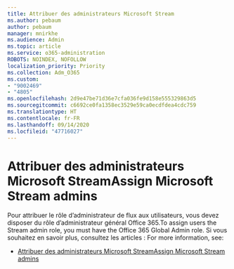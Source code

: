 ```yaml
---
title: Attribuer des administrateurs Microsoft Stream
ms.author: pebaum
author: pebaum
manager: mnirkhe
ms.audience: Admin
ms.topic: article
ms.service: o365-administration
ROBOTS: NOINDEX, NOFOLLOW
localization_priority: Priority
ms.collection: Adm_O365
ms.custom:
- "9002469"
- "4805"
ms.openlocfilehash: 2d9e47be71d36e7cfa036fe9d158e555329863d5
ms.sourcegitcommit: c6692ce0fa1358ec3529e59ca0ecdfdea4cdc759
ms.translationtype: HT
ms.contentlocale: fr-FR
ms.lasthandoff: 09/14/2020
ms.locfileid: "47716027"
---
```

# <a name="assign-microsoft-stream-admins"></a><span data-ttu-id="fa975-102">Attribuer des administrateurs Microsoft Stream</span><span class="sxs-lookup"><span data-stu-id="fa975-102">Assign Microsoft Stream admins</span></span>

<span data-ttu-id="fa975-103">Pour attribuer le rôle d’administrateur de flux aux utilisateurs, vous devez disposer du rôle d’administrateur général Office 365.</span><span class="sxs-lookup"><span data-stu-id="fa975-103">To assign users the Stream admin role, you must have the Office 365 Global Admin role.</span></span> <span data-ttu-id="fa975-104">Si vous souhaitez en savoir plus, consultez les articles : </span><span class="sxs-lookup"><span data-stu-id="fa975-104">For more information, see:</span></span>

- [<span data-ttu-id="fa975-105">Attribuer des administrateurs Microsoft Stream</span><span class="sxs-lookup"><span data-stu-id="fa975-105">Assign Microsoft Stream admins</span></span>](https://docs.microsoft.com/stream/assign-administrator-user-role)

